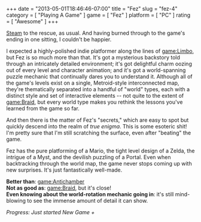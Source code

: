 +++
date = "2013-05-01T18:46:46-07:00"
title = "Fez"
slug = "fez-4"
category = [ "Playing A Game" ]
game = [ "Fez" ]
platform = [ "PC" ]
rating = [ "Awesome" ]
+++

<a href="http://store.steampowered.com/app/224760/">Steam</a> to the rescue, as usual.  And having burned through to the game's ending in one sitting, I couldn't be happier.

I expected a highly-polished indie platformer along the lines of <game:Limbo>, but Fez is so much more than that.  It's got a mysterious backstory told through an intricately detailed environment; it's got delightful charm oozing out of every level and character animation; and it's got a world-spanning puzzle mechanic that continually dares you to understand it.  Although all of the game's levels exist on a single, Metroid-style interconnected map, they're thematically separated into a handful of "world" types, each with a distinct style and set of interactive elements -- not quite to the extent of <game:Braid>, but every world type makes you rethink the lessons you've learned from the game so far.

And then there is the matter of Fez's "secrets," which are easy to spot but quickly descend into the realm of <i>true enigma</i>.  This is some esoteric shit!  I'm pretty sure that I'm still scratching the surface, even after "beating" the game.

Fez has the pure platforming of a Mario, the tight level design of a Zelda, the intrigue of a Myst, and the devilish puzzling of a Portal.  Even when backtracking through the world map, the game never stops coming up with new surprises.  It's just fantastically well-made.

<b>Better than</b>: <game:Antichamber>  
<b>Not as good as</b>: <game:Braid>, but it's close!  
<b>Even knowing about the world-rotation mechanic going in</b>: it's still mind-blowing to see the immense amount of detail it can show.

<i>Progress: Just started New Game +</i>